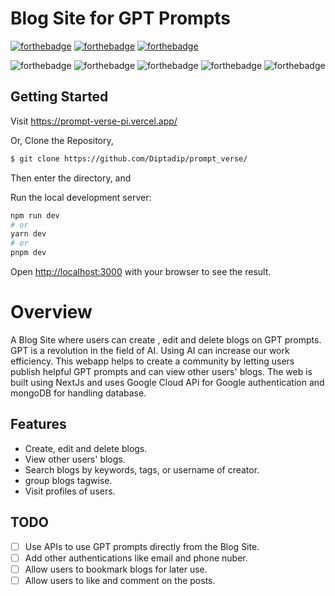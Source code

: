 # Blog Site for GPT Prompts

[![forthebadge](https://forthebadge.com/images/badges/made-with-javascript.svg)](https://forthebadge.com)
[![forthebadge](https://forthebadge.com/images/badges/uses-html.svg)](https://forthebadge.com)
[![forthebadge](https://forthebadge.com/images/badges/uses-css.svg)](https://forthebadge.com)

![forthebadge](https://img.shields.io/badge/Next.js-000000.svg?style=for-the-badge&logo=nextdotjs&logoColor=white)
![forthebadge](https://img.shields.io/badge/Node.js-339933.svg?style=for-the-badge&logo=nodedotjs&logoColor=white)
![forthebadge](https://img.shields.io/badge/React-61DAFB.svg?style=for-the-badge&logo=React&logoColor=black)
![forthebadge](https://img.shields.io/badge/Google%20Cloud-4285F4.svg?style=for-the-badge&logo=Google-Cloud&logoColor=white)
![forthebadge](https://img.shields.io/badge/MongoDB-47A248.svg?style=for-the-badge&logo=MongoDB&logoColor=white)

## Getting Started

Visit https://prompt-verse-pi.vercel.app/

Or,
Clone the Repository,

```sh
$ git clone https://github.com/Diptadip/prompt_verse/
```
Then enter the directory, and

Run the local development server:

```bash
npm run dev
# or
yarn dev
# or
pnpm dev
```

Open [http://localhost:3000](http://localhost:3000) with your browser to see the result.

# Overview
A Blog Site where users can create , edit and delete blogs on GPT prompts. GPT is a revolution in the field of AI. Using AI can increase our work efficiency.
This webapp helps to create a community by letting users publish helpful GPT prompts and can view other users' blogs. 
The web is built using NextJs and uses Google Cloud APi for Google authentication and mongoDB for handling database.

## Features
* Create, edit and delete blogs.
* View other users' blogs.
* Search blogs by keywords, tags, or username of creator.
* group blogs tagwise.
* Visit profiles of users.

## TODO
- [ ] Use APIs to use GPT prompts directly from the Blog Site.
- [ ] Add other authentications like email and phone nuber.
- [ ] Allow users to bookmark blogs for later use.
- [ ] Allow users to like and comment on the posts.

